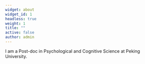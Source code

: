 ```yaml
---
widget: about
widget_id: 1
headless: true
weight: 1
title: ""
active: false
author: admin
---
```

I am a Post-doc in Psychological and Cognitive Science at Peking University.